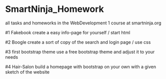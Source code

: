 # SmartNinja_Homework
all tasks and homeworks in the WebDevelopment 1 course at smartninja.org

#1 Fakebook
  create a easy info-page for yourself / start html

#2 Boogle
  create a sort of copy of the search and login page / use css

#3 first bootstrap theme
  use a free bootstrap theme and adjust it to your needs
  
#4 Hair-Salon
  build a homepage with bootstrap on your own with a given sketch of the website
